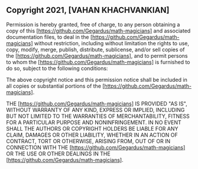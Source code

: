 ## Copyright 2021, [VAHAN KHACHVANKIAN]

Permission is hereby granted, free of charge, to any person obtaining a copy of this [https://github.com/Gegardus/math-magicians] and associated documentation files, to deal in the [https://github.com/Gegardus/math-magicians] without restriction, including without limitation the rights to use, copy, modify, merge, publish, distribute, sublicense, and/or sell copies of the [https://github.com/Gegardus/math-magicians], and to permit persons to whom the [https://github.com/Gegardus/math-magicians] is furnished to do so, subject to the following conditions:

The above copyright notice and this permission notice shall be included in all copies or substantial portions of the [https://github.com/Gegardus/math-magicians].

THE [https://github.com/Gegardus/math-magicians] IS PROVIDED "AS IS", WITHOUT WARRANTY OF ANY KIND, EXPRESS OR IMPLIED, INCLUDING BUT NOT LIMITED TO THE WARRANTIES OF MERCHANTABILITY, FITNESS FOR A PARTICULAR PURPOSE AND NONINFRINGEMENT. IN NO EVENT SHALL THE AUTHORS OR COPYRIGHT HOLDERS BE LIABLE FOR ANY CLAIM, DAMAGES OR OTHER LIABILITY, WHETHER IN AN ACTION OF CONTRACT, TORT OR OTHERWISE, ARISING FROM, OUT OF OR IN CONNECTION WITH THE [https://github.com/Gegardus/math-magicians] OR THE USE OR OTHER DEALINGS IN THE [https://github.com/Gegardus/math-magicians].
